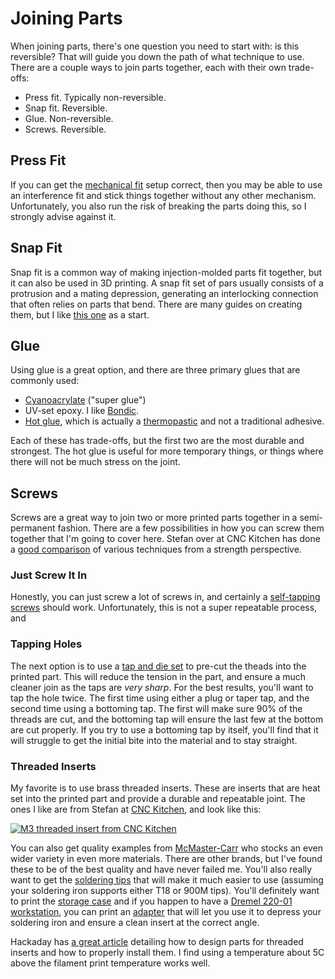 # Joining Parts

When joining parts, there's one question you need to start with: is this
reversible? That will guide you down the path of what technique to use. There
are a couple ways to join parts together, each with their own trade-offs:

* Press fit. Typically non-reversible.
* Snap fit. Reversible.
* Glue. Non-reversible.
* Screws. Reversible.

## Press Fit

If you can get the [mechanical fit](/mechanical/fit.md) setup correct, then you
may be able to use an interference fit and stick things together without any
other mechanism. Unfortunately, you also run the risk of breaking the parts
doing this, so I strongly advise against it.

## Snap Fit

Snap fit is a common way of making injection-molded parts fit together, but it
can also be used in 3D printing. A snap fit set of pars usually consists of a
protrusion and a mating depression, generating an interlocking connection that
often relies on parts that bend. There are many guides on creating them, but I
like [this
one](https://all3dp.com/2/3d-printing-snap-fit-design-simply-explained/) as a start.

## Glue

Using glue is a great option, and there are three primary glues that are
commonly used:

* [Cyanoacrylate](https://en.wikipedia.org/wiki/Cyanoacrylate) ("super glue")
* UV-set epoxy. I like [Bondic](https://bondic-store.com).
* [Hot glue](https://en.wikipedia.org/wiki/Hot-melt_adhesive), which is actually
  a [thermopastic](https://en.wikipedia.org/wiki/Thermoplastic) and not a
  traditional adhesive.

Each of these has trade-offs, but the first two are the most durable and
strongest. The hot glue is useful for more temporary things, or things where
there will not be much stress on the joint.

## Screws

Screws are a great way to join two or more printed parts together in a
semi-permanent fashion. There are a few possibilities in how you can screw them
together that I'm going to cover here. Stefan over at CNC Kitchen has done a
[good
comparison](https://www.cnckitchen.com/blog/helicoils-threaded-insets-and-embedded-nuts-in-3d-prints-strength-amp-strength-assessment)
of various techniques from a strength perspective.

### Just Screw It In

Honestly, you can just screw a lot of screws in, and certainly a [self-tapping
screws](https://en.wikipedia.org/wiki/Self-tapping_screw) should work.
Unfortunately, this is not a super repeatable process, and 

### Tapping Holes

The next option is to use a [tap and die
set](https://en.wikipedia.org/wiki/Tap_and_die) to pre-cut the theads into the
printed part. This will reduce the tension in the part, and ensure a much
cleaner join as the taps are _very sharp_. For the best results, you'll want to
tap the hole twice. The first time using either a plug or taper tap, and the
second time using a bottoming tap. The first will make sure 90% of the threads
are cut, and the bottoming tap will ensure the last few at the bottom are cut
properly. If you try to use a bottoming tap by itself, you'll find that it will
struggle to get the initial bite into the material and to stay straight.

### Threaded Inserts

My favorite is to use brass threaded inserts. These are inserts that are heat
set into the printed part and provide a durable and repeatable joint. The ones I
like are from Stefan at [CNC Kitchen](https://cnckitchen.store), and look like
this: 

[![M3 threaded insert from CNC
Kitchen](/img/cnc-kitchen-threaded-insert.jpg)](https://cnckitchen.store)

You can also get quality examples from
[McMaster-Carr](https://www.mcmaster.com/products/threaded-inserts/for-use-in~plastic/)
who stocks an even wider variety in even more materials. There are other brands,
but I've found these to be of the best quality and have never failed me. You'll
also really want to get the [soldering
tips](https://cnckitchen.store/products/einschmelzhilfen-soldering-tips-m2-m2-5-m3-m4-m5-m6-1-4-m8-100-lead-and-cadmium-free)
that will make it much easier to use (assuming your soldering iron supports
either T18 or 900M tips). You'll definitely want to print the [storage
case](https://www.printables.com/model/167924-case-for-cnc-kitchen-threaded-inserts-soldering-ti)
and if you happen to have a [Dremel 220-01
workstation](https://www.dremel.com/us/en/p/220-01-26150220aa), you can print an
[adapter](https://www.thingiverse.com/thing:5480597) that will let you use it to
depress your soldering iron and ensure a clean insert at the correct angle.

Hackaday has [a great
article](https://hackaday.com/2019/02/28/threading-3d-printed-parts-how-to-use-heat-set-inserts/)
detailing how to design parts for threaded inserts and how to properly install
them. I find using a temperature about 5C above the filament print temperature
works well.